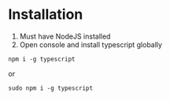 # Installation

1. Must have NodeJS installed
2. Open console and install typescript globally

```
npm i -g typescript
```

or

```
sudo npm i -g typescript
```
